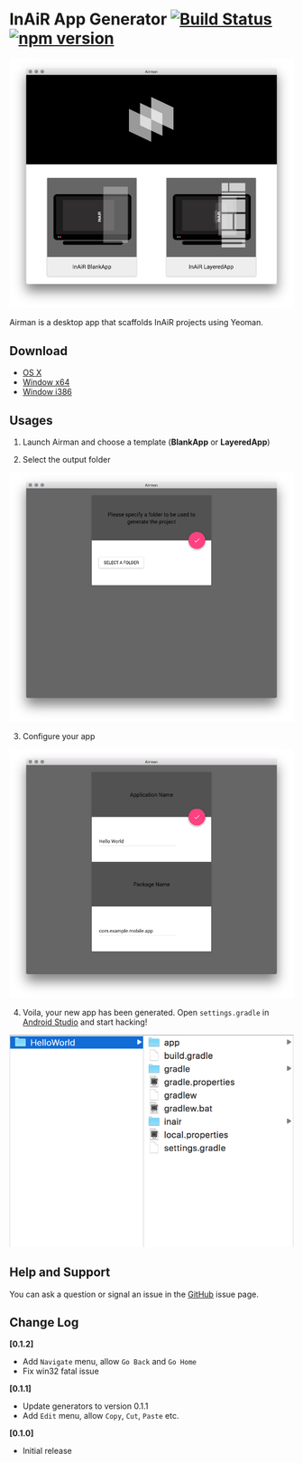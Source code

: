 InAiR App Generator [![Build Status](https://travis-ci.org/longseespace/yeoman-app.svg)](https://travis-ci.org/longseespace/yeoman-app) [![npm version](https://badge.fury.io/js/airman-app.svg)](https://badge.fury.io/js/airman-app)
===================

![Airman](images/airman.png)

Airman is a desktop app that scaffolds InAiR projects using Yeoman. 

Download
--------

* [OS X](https://download.inair.tv/airman/airman-osx-v0.1.2.zip)
* [Window x64](https://download.inair.tv/airman/airman-win32-x64-v0.1.2.zip)
* [Window i386](https://download.inair.tv/airman/airman-win32-i386-v0.1.2.zip)

Usages
------

1. Launch Airman and choose a template (__BlankApp__ or __LayeredApp__)

2. Select the output folder

![Selec Folder](images/airman1.png)

3. Configure your app

![Configure](images/airman2.png)

4. Voila, your new app has been generated. Open `settings.gradle` in [Android Studio](http://developer.android.com/tools/studio/index.html) and start hacking!

![Done](images/airman3.png)

Help and Support
----------------

You can ask a question or signal an issue in the [GitHub](https://github.com/longseespace/yeoman-app/issues) issue page.

Change Log
----------
**[0.1.2]**
* Add `Navigate` menu, allow `Go Back` and `Go Home`
* Fix win32 fatal issue

**[0.1.1]**
* Update generators to version 0.1.1
* Add `Edit` menu, allow `Copy`, `Cut`, `Paste` etc.

**[0.1.0]** 
* Initial release
